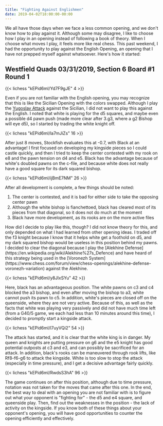 ```yaml
---
title: "Fighting Against Englishmen"
date: 2019-04-02T18:00:00-00:00
---
```


We all have those days when we face a less common opening, and we don't know how to play against it. Although some may disagree, I like to choose how I play in an opening instead of following a book of theory. When I choose what moves I play, it feels more like real chess. This past weekend, I had the opportunity to play against the English Opening, an opening that I have not prepped myself against whatsoever. Here's how it started:

## Westfield Quads 03/31/2019, Section 6 Board #1 Round 1

{{< lichess "kEPid6ml/Yd7F9gJE" 4 >}}

Even if you are not familiar with the English opening, you may recognize that this is like the Sicilian Opening with the colors swapped. Although I play the [Yugoslav Attack](https://en.wikipedia.org/wiki/Sicilian_Defence,_Dragon_Variation,_Yugoslav_Attack,_9.Bc4) against the Sicilian, I did not want to play this against the English. I noted that white is playing for the d5 squares, and maybe even a possible d4 pawn push (made more clear after 3.g3, where a g2 Bishop will eye d5), so I started by trading the white knight off.

{{< lichess "kEPid6ml/la7mJiZs" 16 >}}

After just 8 moves, Stockfish evaluates this at -0.7, with Black at an advantage! I first focused on developing my kingside pieces so I could castle quickly, and then I tried to keep the center contested with my rook on e8 and the pawn tension on d4 and e5. Black has the advantage because of white's doubled pawns on the c-file, and because white does not really have a good square for its dark squared bishop.

{{< lichess "kEPid6ml/ijBmE7NM" 26 >}}

After all development is complete, a few things should be noted:
<ol>
	<li>The center is contested, and it is bad for either side to take the opposing center pawn</li>
	<li>Although the white bishop is fianchettoed, black has cleared most of its pieces from that diagonal, so it does not do much at the moment</li>
	<li>Black have more development, as its rooks are on the more active files</li>
</ol>
How did I decide to play like this, though? I did not know theory for this, and only depended on what I had learned from other opening ideas. I traded off the f3 knight because I know that it helps white get a foothold on d5, and my dark squared bishop would be useless in this position behind my pawns. I decided to clear the diagonal because I play the [Alekhine Defense](https://en.wikipedia.org/wiki/Alekhine%27s_Defence) and have heard of this strategy being used in the [Voronezh System](https://www.chess.com/forum/view/chess-openings/alekhine-defense-voronezh-variation) against the Alekhine.

{{< lichess "kEPid6ml/y8JIxSYu" 42 >}}

Here, black has an advantageous position. The white pawns on c3 and c4 blocked the a3 bishop, and even after moving the bishop to a3, white cannot push its pawn to c5. In addition, white's pieces are closed off on the queenside, where they are not very active. Because of this, as well as the facts that white was playing very passively and did not have much time left (from a G40/5 game, we each had less than 10 minutes around this time), I decided to promptly start a kingside attack.

{{< lichess "kEPid6ml/I7uyVQi2" 54 >}}

The attack has started, and it is clear that the white king is in danger. My queen and knights are putting pressure on g6 and the e5 knight has good potential outposts at c3 and e3, and can possibly be sacrificed for an attack. In addition, black's rooks can be maneuvered through rook lifts, like Rf8-f6-g6 to attack the kingside. White is too slow to stop the attack (especially in time pressure), and I get a decisive advantage fairly quickly.

{{< lichess "kEPid6ml/RwdsS3hA" 96 >}}

The game continues on after this position, although due to time pressure, notation was not taken for the moves that came after this one. In the end, the best way to deal with an opening you are not familiar with is to figure out what your opponent is "fighting for" - the d5 and e4 square, and queenside play. Then, find out the weaknesses in the position - the lack of activity on the kingside. If you know both of these things about your opponent's opening, you will have good opportunities to counter the opening efficiently and effectively.